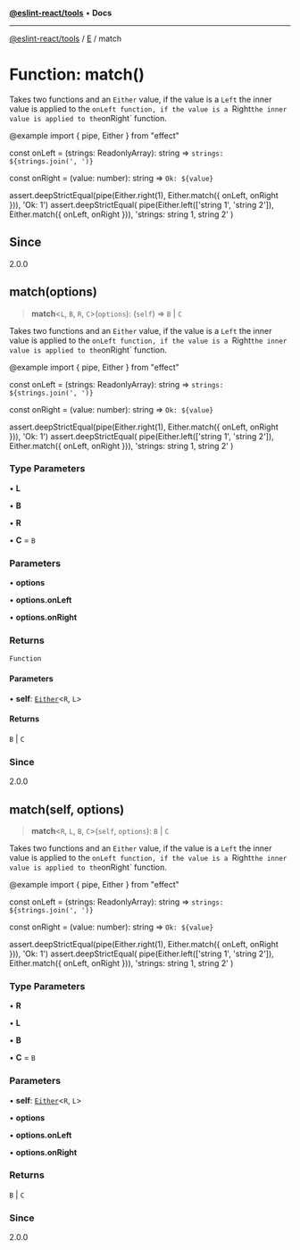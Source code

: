 [**@eslint-react/tools**](../../../README.md) • **Docs**

***

[@eslint-react/tools](../../../README.md) / [E](../README.md) / match

# Function: match()

Takes two functions and an `Either` value, if the value is a `Left` the inner value is applied to the `onLeft function,
if the value is a `Right` the inner value is applied to the `onRight` function.

@example
import { pipe, Either } from "effect"

const onLeft  = (strings: ReadonlyArray<string>): string => `strings: ${strings.join(', ')}`

const onRight = (value: number): string => `Ok: ${value}`

assert.deepStrictEqual(pipe(Either.right(1), Either.match({ onLeft, onRight })), 'Ok: 1')
assert.deepStrictEqual(
  pipe(Either.left(['string 1', 'string 2']), Either.match({ onLeft, onRight })),
  'strings: string 1, string 2'
)

## Since

2.0.0

## match(options)

> **match**\<`L`, `B`, `R`, `C`\>(`options`): (`self`) => `B` \| `C`

Takes two functions and an `Either` value, if the value is a `Left` the inner value is applied to the `onLeft function,
if the value is a `Right` the inner value is applied to the `onRight` function.

@example
import { pipe, Either } from "effect"

const onLeft  = (strings: ReadonlyArray<string>): string => `strings: ${strings.join(', ')}`

const onRight = (value: number): string => `Ok: ${value}`

assert.deepStrictEqual(pipe(Either.right(1), Either.match({ onLeft, onRight })), 'Ok: 1')
assert.deepStrictEqual(
  pipe(Either.left(['string 1', 'string 2']), Either.match({ onLeft, onRight })),
  'strings: string 1, string 2'
)

### Type Parameters

• **L**

• **B**

• **R**

• **C** = `B`

### Parameters

• **options**

• **options.onLeft**

• **options.onRight**

### Returns

`Function`

#### Parameters

• **self**: [`Either`](../type-aliases/Either.md)\<`R`, `L`\>

#### Returns

`B` \| `C`

### Since

2.0.0

## match(self, options)

> **match**\<`R`, `L`, `B`, `C`\>(`self`, `options`): `B` \| `C`

Takes two functions and an `Either` value, if the value is a `Left` the inner value is applied to the `onLeft function,
if the value is a `Right` the inner value is applied to the `onRight` function.

@example
import { pipe, Either } from "effect"

const onLeft  = (strings: ReadonlyArray<string>): string => `strings: ${strings.join(', ')}`

const onRight = (value: number): string => `Ok: ${value}`

assert.deepStrictEqual(pipe(Either.right(1), Either.match({ onLeft, onRight })), 'Ok: 1')
assert.deepStrictEqual(
  pipe(Either.left(['string 1', 'string 2']), Either.match({ onLeft, onRight })),
  'strings: string 1, string 2'
)

### Type Parameters

• **R**

• **L**

• **B**

• **C** = `B`

### Parameters

• **self**: [`Either`](../type-aliases/Either.md)\<`R`, `L`\>

• **options**

• **options.onLeft**

• **options.onRight**

### Returns

`B` \| `C`

### Since

2.0.0
